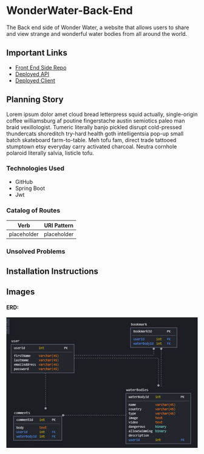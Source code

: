 # WonderWater-Back-End
The Back end side of Wonder Water, a website that allows users to share and view strange and wonderful water bodies from all around the world. 

## Important Links

- [Front End Side Repo](https://git.generalassemb.ly/fatimah-al-ibrahim/WonderWater-Front-End)
- [Deployed API](#)
- [Deployed Client](#)

## Planning Story

Lorem ipsum dolor amet cloud bread letterpress squid actually, single-origin coffee williamsburg af poutine fingerstache austin semiotics paleo man braid vexillologist. Tumeric literally banjo pickled disrupt cold-pressed thundercats shoreditch try-hard health goth intelligentsia pop-up small batch skateboard farm-to-table. Meh tofu fam, direct trade tattooed stumptown etsy everyday carry activated charcoal. Neutra cornhole polaroid literally salvia, listicle tofu.

### Technologies Used

- GitHub
- Spring Boot
- Jwt

### Catalog of Routes

Verb         |	URI Pattern
------------ | -------------
 placeholder | placeholder


### Unsolved Problems

## Installation Instructions

## Images

#### ERD:
![ERD](images/erd.JPG)
